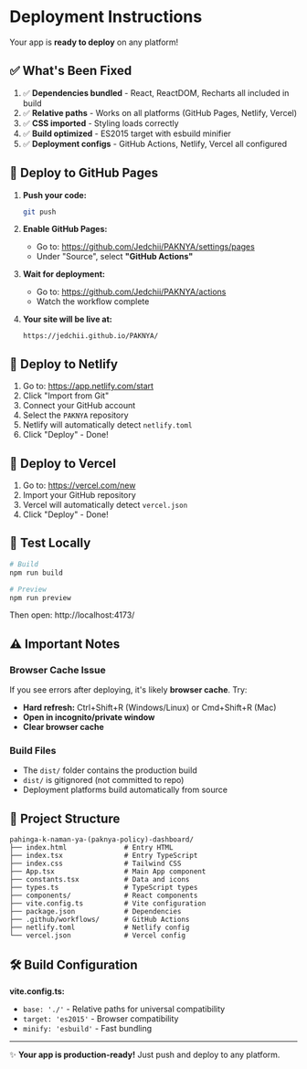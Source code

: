 # Deployment Instructions

Your app is **ready to deploy** on any platform!

## ✅ What's Been Fixed

1. ✅ **Dependencies bundled** - React, ReactDOM, Recharts all included in build
2. ✅ **Relative paths** - Works on all platforms (GitHub Pages, Netlify, Vercel)
3. ✅ **CSS imported** - Styling loads correctly
4. ✅ **Build optimized** - ES2015 target with esbuild minifier
5. ✅ **Deployment configs** - GitHub Actions, Netlify, Vercel all configured

## 🚀 Deploy to GitHub Pages

1. **Push your code:**
   ```bash
   git push
   ```

2. **Enable GitHub Pages:**
   - Go to: https://github.com/Jedchii/PAKNYA/settings/pages
   - Under "Source", select **"GitHub Actions"**

3. **Wait for deployment:**
   - Go to: https://github.com/Jedchii/PAKNYA/actions
   - Watch the workflow complete

4. **Your site will be live at:**
   ```
   https://jedchii.github.io/PAKNYA/
   ```

## 🚀 Deploy to Netlify

1. Go to: https://app.netlify.com/start
2. Click "Import from Git"
3. Connect your GitHub account
4. Select the `PAKNYA` repository
5. Netlify will automatically detect `netlify.toml`
6. Click "Deploy" - Done!

## 🚀 Deploy to Vercel

1. Go to: https://vercel.com/new
2. Import your GitHub repository
3. Vercel will automatically detect `vercel.json`
4. Click "Deploy" - Done!

## 🧪 Test Locally

```bash
# Build
npm run build

# Preview
npm run preview
```

Then open: http://localhost:4173/

## ⚠️ Important Notes

### Browser Cache Issue
If you see errors after deploying, it's likely **browser cache**. Try:
- **Hard refresh:** Ctrl+Shift+R (Windows/Linux) or Cmd+Shift+R (Mac)
- **Open in incognito/private window**
- **Clear browser cache**

### Build Files
- The `dist/` folder contains the production build
- `dist/` is gitignored (not committed to repo)
- Deployment platforms build automatically from source

## 📁 Project Structure

```
pahinga-k-naman-ya-(paknya-policy)-dashboard/
├── index.html              # Entry HTML
├── index.tsx               # Entry TypeScript
├── index.css               # Tailwind CSS
├── App.tsx                 # Main App component
├── constants.tsx           # Data and icons
├── types.ts                # TypeScript types
├── components/             # React components
├── vite.config.ts          # Vite configuration
├── package.json            # Dependencies
├── .github/workflows/      # GitHub Actions
├── netlify.toml            # Netlify config
└── vercel.json             # Vercel config
```

## 🛠️ Build Configuration

**vite.config.ts:**
- `base: './'` - Relative paths for universal compatibility
- `target: 'es2015'` - Browser compatibility
- `minify: 'esbuild'` - Fast bundling

---

✨ **Your app is production-ready!** Just push and deploy to any platform.

